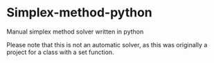 # Simplex-method-python
Manual simplex method solver written in python

Please note that this is not an automatic solver, as this was originally a project for a class with a set function.
